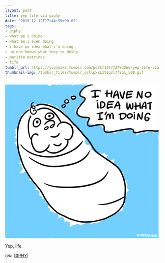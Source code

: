 ```yaml
---
layout: post
title: yep life via giphy
date: '2015-12-12T17:44:59+00:00'
tags:
- giphy
- what am i doing
- what am i even doing
- i have no idea what i'm doing
- no one knows what they're doing
- maritsa patrinos
- life
tumblr_url: https://yvonniks.tumblr.com/post/144772783566/yep-life-via-giphy
thumbnail-img: /tumblr_files/tumblr_o7llpkkL1Y1qcl7f2o1_500.gif
---
```

 ![](/tumblr_files/tumblr_o7llpkkL1Y1qcl7f2o1_500.gif)  

Yep, life.&nbsp;

(via [GIPHY](http://gph.is/1Lpn6bU))
